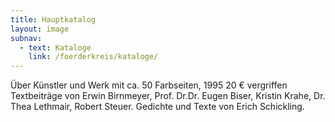 ```yaml
---
title: Hauptkatalog
layout: image
subnav:
  - text: Kataloge
    link: /foerderkreis/kataloge/
---
```



Über Künstler und Werk mit ca. 50 Farbseiten, 1995
20 € vergriffen  
Textbeiträge von Erwin Birnmeyer, Prof. Dr.Dr. Eugen Biser, Kristin Krahe, Dr. Thea Lethmair, Robert Steuer. Gedichte und Texte von Erich Schickling.